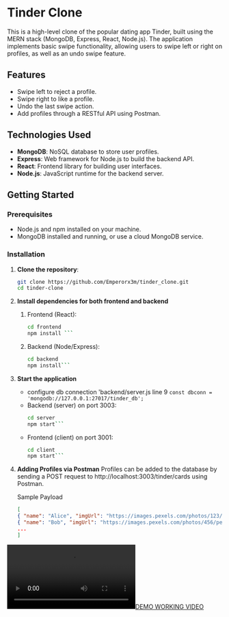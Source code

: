 # Tinder Clone

This is a high-level clone of the popular dating app Tinder, built using the MERN stack (MongoDB, Express, React, Node.js). The application implements basic swipe functionality, allowing users to swipe left or right on profiles, as well as an undo swipe feature.

## Features

- Swipe left to reject a profile.
- Swipe right to like a profile.
- Undo the last swipe action.
- Add profiles through a RESTful API using Postman.

## Technologies Used

- **MongoDB**: NoSQL database to store user profiles.
- **Express**: Web framework for Node.js to build the backend API.
- **React**: Frontend library for building user interfaces.
- **Node.js**: JavaScript runtime for the backend server.

## Getting Started

### Prerequisites

- Node.js and npm installed on your machine.
- MongoDB installed and running, or use a cloud MongoDB service.

### Installation

1. **Clone the repository**:

   ```bash
   git clone https://github.com/Emperorx3m/tinder_clone.git
   cd tinder-clone

2. **Install dependencies for both frontend and backend**
    1. Frontend (React):
        ```bash
        cd frontend
        npm install ```
    
    2. Backend (Node/Express):
        ```bash
        cd backend
        npm install```

3. **Start the application**
    - configure db connection 'backend/server.js line 9 
    ```const dbconn = 'mongodb://127.0.0.1:27017/tinder_db';```
    - Backend (server) on port 3003:
        ```bash
        cd server
        npm start```
    - Frontend (client) on port 3001:
        ```bash
        cd client
        npm start```

4. **Adding Profiles via Postman**
    Profiles can be added to the database by sending a POST request to http://localhost:3003/tinder/cards using Postman.

    Sample Payload
    ```json
    [
    { "name": "Alice", "imgUrl": "https://images.pexels.com/photos/123/pexels-photo-123.jpeg" },
    { "name": "Bob", "imgUrl": "https://images.pexels.com/photos/456/pexels-photo-456.jpeg" },
    ...
    ]

 [![DEMO WORKING VIDEO](./TINDER_CLONE_DEMO.mp4)](./TINDER_CLONE_DEMO.mp4)